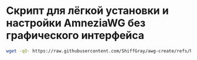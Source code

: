 # Скрипт для лёгкой установки и настройки AmneziaWG без графического интерфейса
```sh
wget -qO- https://raw.githubusercontent.com/ShiffGray/awg-create/refs/heads/main/installawg.sh | bash
```
